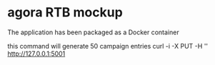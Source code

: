 # agora RTB mockup

The application has been packaged as a Docker container

this command will generate 50 campaign entries
curl -i -X PUT -H '' http://127.0.0.1:5001
